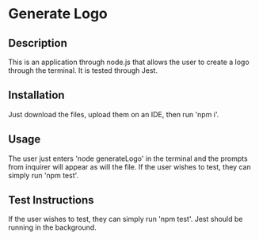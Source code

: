 # Generate Logo

## Description
This is an application through node.js that allows the user to create a logo through the terminal. It is tested through Jest.

## Installation
Just download the files, upload them on an IDE, then run 'npm i'.

## Usage

The user just enters 'node generateLogo' in the terminal and the prompts from inquirer will appear as will the file. If the user wishes to test, they can simply run 'npm test'.

## Test Instructions

If the user wishes to test, they can simply run 'npm test'. Jest should be running in the background.

